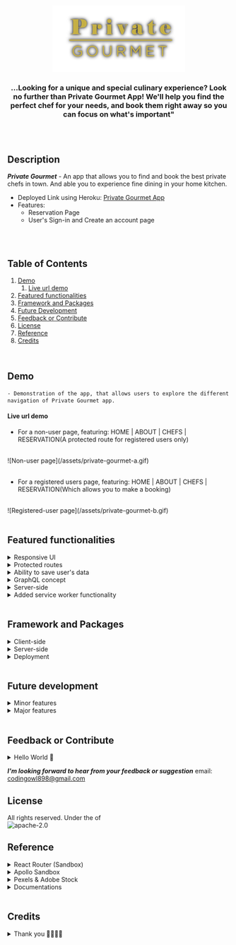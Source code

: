 <p align="center">
  <img src="./assets/logo-pg-sample.png"/>
</p>

<h3 align='center'>...Looking for a unique and special culinary experience? Look no further than Private Gourmet App! We'll help you find the perfect chef for your needs, and book them right away so you can focus on what's important"</h3>
<br />
<br />

## Description
***Private Gourmet*** - An app that allows you to find and book the best private chefs in town. And able you to experience fine dining in your home kitchen.
<br />

- Deployed Link using Heroku: [Private Gourmet App](https://privategourmet.herokuapp.com/)
- Features:
    - Reservation Page 
    - User's Sign-in and Create an account page
<br />
<br />

## Table of Contents
1. [Demo](#demo)
    1. [Live url demo](#live-url-demo)
2. [Featured functionalities](#featured-functionalities)
3. [Framework and Packages](#framework-and-packages)
4. [Future Development](#future-development)
5. [Feedback or Contribute](#feedback-or-contribute)
6. [License](#license)
7. [Reference](#reference)
8. [Credits](#credits)
<br />

## Demo
```
- Demonstration of the app, that allows users to explore the different navigation of Private Gourmet app.
```
#### Live url demo

- For a non-user page, featuring: HOME | ABOUT | CHEFS | RESERVATION(A protected route for registered users only)
<br />
![Non-user page](/assets/private-gourmet-a.gif)
<br />
<br />

- For a registered users page, featuring: HOME | ABOUT | CHEFS | RESERVATION(Which allows you to make a booking)
<br />
![Registered-user page](/assets/private-gourmet-b.gif)
<br />
<br />

## Featured functionalities
<details>
<summary>Responsive UI</summary>

- pages with 4 main routh path and nested routes.
</details>

<details>
<summary>Protected routes</summary>

- Reservation page that only allowed registered user to make a booking.
</details>

<details>
<summary>Ability to save user's data</summary>

- Data was able to pass through those input fields (Reservation page & Create an account page) and saved it in their specific collection fields. 
- Password was converted to hash strings
- Reservation set of fields was saved as an objectID to the users collection
</details>

<details>
<summary>GraphQL concept</summary>

- used queries and useMutation to post data 
- schemas for the typeDefs and resolvers
</details>

<details>
<summary>Server-side</summary>

- Using MongoDB and Mongoose for the Database
- Using apollo server to create queries and mutations to interact with the API
- Include JWT (Json Web Token) for authentication
</details>

<details>
<summary>Added service worker functionality</summary>

- (not sure if its working)
</details>
<br />

## Framework and Packages
<details>
<summary>Client-side</summary>

- React 18
- Material UI (css library)
- Customised CSS (file.module.css)
- Datepicker (Material UI + dependencies)
</details>

<details>
<summary>Server-side</summary>

- Nodejs
- Expressjs
- MongoDB Atlas
- Apollo server express
- bcrypt
- jsonwebtoken (JWT)
- Auth middleware
- nodemon
</details>

<details>
<summary>Deployment</summary>

- Heroku
  - changed to localhost:5000
  - Procfile
  - added scripts for client-side and server-side package.json
</details>
<br />

## Future development
<details>
<summary>Minor features</summary>

- For datepicker: have to pass the data as a string not null
- For ChefSelection: have to pass the data from the selected chefs
- Polish the navigation routes 
</details>

<details>
<summary>Major features</summary>

- user's 2-way verification
- Have an admin & client's login page
- users login: update their profile
- admin page: be able to have a dashboard (a list of booking dates)
- search field converts to search category (premium & budget)
- able to send the reservation once submitted: client(to receive confirmation of the reservation details) and chefs(to receive a reservation email booked by the client)
</details>
<br />

## Feedback or Contribute
<details>
<summary>Hello World 🚀</summary>

- This past 6 months was been a rollercoaster journey, I didn't think of myself that I will be able to build something different out of my comfort zone. An awesome learning experience, with frustrations and some continuous graveyard shifts just to code and learn through applying what I've learned.

If you want to keep in touch and fork my private gourmet app, I'm grateful to collaborate and learn from your expertise. 

Hello World! My friend 🚀 
</details>

***I'm looking forward to hear from your feedback or suggestion*** email: codingowl898@gmail.com
<br />

## License
All rights reserved. Under the of<br />![apache-2.0](https://img.shields.io/badge/license-Apache--2.0-green)
<br />

## Reference
<details>
<summary>React Router (Sandbox)</summary>

- https://v5.reactrouter.com/web/guides/quick-startx
</details>
<details>
<summary>Apollo Sandbox</summary>

- https://studio.apollographql.com/sandbox
</details>
<details>
<summary>Pexels & Adobe Stock</summary>

- for the images used for this app
</details>
<details>
<summary>Documentations</summary>

- https://mui.com/material-ui/getting-started/overview/
- https://graphql.org/learn/schema/#the-query-and-mutation-types
- https://reactrouter.com/en/main
- stackoverflow contributions by the other developers
- and many more..
</details>
<br />

## Credits
<details>
<summary>Thank you 👨‍🚀🍦🍕</summary>

- Thank you so much Sam 🍦🍕 & James for the patience and effort for us to grasp and understand what we are suppose to be doing.
- And to Trilogy Education..
</details>

